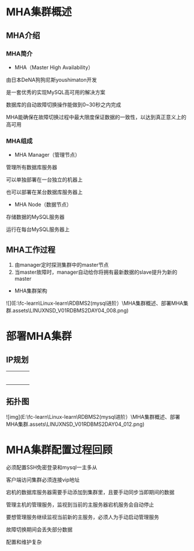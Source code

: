 # MHA集群概述

## MHA介绍
### MHA简介

- MHA（Master High Availability）

由日本DeNA狗狗尼斯youshimaton开发

是一套优秀的实现MySQL高可用的解决方案

数据库的自动故障切换操作能做到0~30秒之内完成

MHA能确保在故障切换过程中最大限度保证数据的一致性，以达到真正意义上的高可用

### MHA组成

- MHA Manager（管理节点）

管理所有数据库服务器

可以单独部署在一台独立的机器上

也可以部署在某台数据库服务器上

- MHA Node（数据节点）

存储数据的MySQL服务器

运行在每台MySQL服务器上 



## MHA工作过程

1. 由manager定时探测集群中的master节点
2. 当master故障时，manager自动给你将拥有最新数据的slave提升为新的master



- MHA集群架构

![](E:\fc-learn\Linux-learn\RDBMS2(mysql进阶）\MHA集群概述、部署MHA集群.assets\LINUXNSD_V01RDBMS2DAY04_008.png)



# 部署MHA集群

## IP规划

|      |      |      |      |
| ---- | ---- | ---- | ---- |
|      |      |      |      |
|      |      |      |      |
|      |      |      |      |
|      |      |      |      |
|      |      |      |      |
|      |      |      |      |

## 拓扑图

![img](E:\fc-learn\Linux-learn\RDBMS2(mysql进阶）\MHA集群概述、部署MHA集群.assets\LINUXNSD_V01RDBMS2DAY04_012.png)







# MHA集群配置过程回顾

必须配置SSH免密登录和mysql一主多从

客户端访问集群必须连接vip地址

宕机的数据库服务器需要手动添加到集群里，且要手动同步当即期间的数据

管理主机的管理服务，监视到当前的主服务器宕机服务会自动停止

要想管理服务继续监视当前新的主服务，必须人为手动启动管理服务

故障切换期间会丢失部分数据

配置和维护复杂
